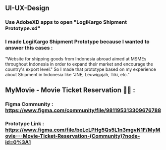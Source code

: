 ## UI-UX-Design

### Use AdobeXD apps to open "LogiKargo  Shipment Prototype.xd"

### I made LogiKargo Shipment Prototype because I wanted to answer this cases :
"Website for shipping goods from Indonesia abroad aimed at MSMEs throughout Indonesia in order to expand their market and encourage the country's export level."
So I made that prototype based on my experience about Shipment in Indonesia like "JNE, Leuwigajah, Tiki, etc."

## MyMovie - Movie Ticket Reservation 🎥🎫 :
### Figma Community : https://www.figma.com/community/file/981195313309676788
### Prototype Link  : https://www.figma.com/file/beLcLPHg5Qs5L1n3mgvN1F/MyMovie---Movie-Ticket-Reservation-(Community)?node-id=0%3A1 

